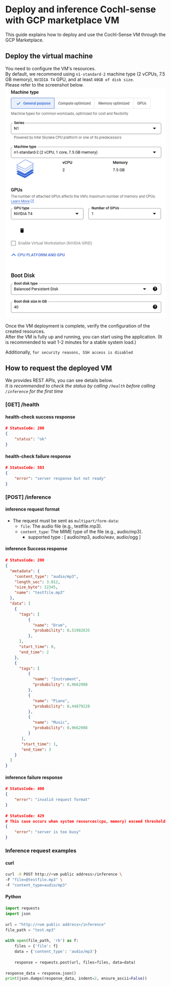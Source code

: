 # Deploy and inference Cochl-sense with GCP marketplace VM

This guide explains how to deploy and use the Cochl-Sense VM through the GCP Marketplace.

## Deploy the virtual machine

You need to configure the VM's resources.  
By default, we recommend using `n1-standard-2` machine type (2 vCPUs, 7.5 GB memory), `NVIDIA T4` GPU, and at least `40GB of disk size`.   
Please refer to the screenshot below.  
![machine type](/gcp/img/instance-type.png)

Once the VM deployment is complete, verify the configuration of the created resources.  
After the VM is fully up and running, you can start using the application. (It is recommended to wait 1-2 minutes for a stable system load.)

Additionally, `for security reasons, SSH access is disabled`

## How to request the deployed VM

We provides REST APIs, you can see details below.  
*It is recommended to check the status by calling `/health` before calling `/inference` for the first time*

### [GET] /health

#### health-check success response

```json
# StatusCode: 200
{
    "status": "ok"
}
```

#### health-check failure response

```json
# StatusCode: 503
{
    "error": "server response but not ready"
}
```

### [POST] /inference

#### inference request format

- The request must be sent as `multipart/form-data`:
  - `file`: The audio file (e.g., testfile.mp3).
  - `content_type`: The MIME type of the file (e.g., audio/mp3).
    - supported type : [ audio/mp3, audio/wav, audio/ogg ]

#### inference Success response

```json
# StatusCode: 200
{
  "metadata": {
    "content_type": "audio/mp3",
    "length_sec": 3.012,
    "size_byte": 12345,
    "name": "testfile.mp3"
  },
  "data": [
    {
      "tags": [
          {
            "name": "Drum",
            "probability": 0.51982635
          },
      ],
      "start_time": 0,
      "end_time": 2
    },
    {
      "tags": [
          {
            "name": "Instrument",
            "probability": 0.9662908
          },
          {
            "name": "Piano",
            "probability": 0.44879228
          },
          {
            "name": "Music",
            "probability": 0.9662908
          }
       ],
       "start_time": 1,
       "end_time": 3
    }
  ]
}
```

#### inference failure response

```json
# StatusCode: 400
{
    "error": "invalid request format"
}

# StatusCode: 429
# This case occurs when system resources(cpu, memory) exceed threshold
{
    "error": "server is too busy"
}
```

### Inference request examples

#### curl

```bash
curl -X POST http://<vm public address>/inference \
-F "file=@testfile.mp3" \
-F "content_type=audio/mp3"
```

#### Python

```python
import requests
import json

url = "http://<vm public address>/inference"
file_path = "test.mp3"

with open(file_path, 'rb') as f:
    files = {'file': f}
    data = {'content_type': 'audio/mp3'}

    response = requests.post(url, files=files, data=data)

response_data = response.json()
print(json.dumps(response_data, indent=2, ensure_ascii=False))
```
